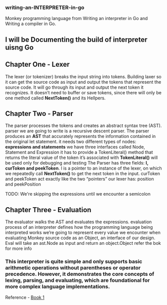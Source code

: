 ### writing-an-INTERPRETER-in-go
Monkey programming language from Writing an interpreter in Go and Writing a compiler in Go.

## I will be Documenting the build of interpreter uisng Go 


## Chapter One - Lexer

The lexer (or tokenizer) breaks the input string into tokens.
Building laxer so it can get the  source code as input and output the tokens that represent the source code. It will go through its input and output the next token it recognizes. It doesn’t need to buffer or save tokens, since there will only be one method called **NextToken()** and its Hellpers. 


## Chapter Two - Parser

The parser processes the tokens and creates an abstract syntax tree (AST).
parser we are going to write is a recursive descent parser.
The parser produces an **AST** that accurately represents the information contained in the original let statement.
it needs two different types of nodes: **expressions and statements**
we have three interfaces called Node, Statement and Expression
it has to provide a TokenLiteral() method that returns the literal value of the token it’s associated with **TokenLiteral()** will be used only for debugging and testing
The Parser has three fields: **l, curToken and peekToken**. l is a pointer to an instance of the lexer, on which we repeatedly call **NextToken()** to get the next token in the input. curToken and peekToken act exactly like the two “pointers” our lexer has: position and peekPosition

TODO: We're skipping the expressions until we encounter a semicolon


## Chapter Three - Evaluation

The evaluator walks the AST and evaluates the expressions.
evaluation process of an interpreter defines how the programming language being interpreted works
we’re going to represent every value we encounter when evaluating Monkey source code as an Object, an interface of our design. 
Eval will take an ast.Node as input and return an object.Object
refer the bok for more info




### This interpreter is quite simple and only supports basic arithmetic operations without parentheses or operator precedence. However, it demonstrates the core concepts of lexing, parsing, and evaluating, which are foundational for more complex language implementations.


Reference - [Book 1](https://interpreterbook.com/)
